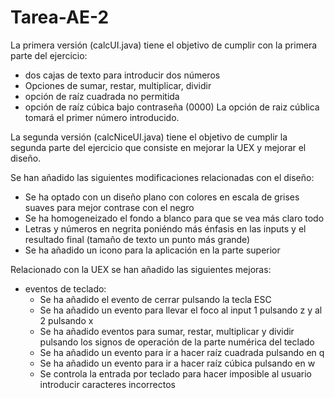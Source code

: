 # Tarea-AE-2

La primera versión (calcUI.java) tiene el objetivo de cumplir con la primera parte del ejercicio:
* dos cajas de texto para introducir dos números
* Opciones de sumar, restar, multiplicar, dividir
* opción de raíz cuadrada no permitida
* opción de raíz cúbica bajo contraseña (0000)
La opción de raiz cública tomará el primer número introducido. 

La segunda versión (calcNiceUI.java) tiene el objetivo de cumplir la segunda parte del ejercicio que consiste en mejorar la UEX y mejorar el diseño. 

Se han añadido las siguientes modificaciones relacionadas con el diseño:
* Se ha optado con un diseño plano con colores en escala de grises suaves para mejor contrase con el negro
* Se ha homogeneizado el fondo a blanco para que se vea más claro todo 
* Letras y números en negrita poniéndo más énfasis en las inputs y el resultado final (tamaño de texto un punto más grande)
* Se ha añadido un icono para la aplicación en la parte superior

Relacionado con la UEX se han añadido las siguientes mejoras:
* eventos de teclado: 
  - Se ha añadido el evento de cerrar pulsando la tecla ESC
  - Se ha añadido un evento para llevar el foco al input 1 pulsando z y al 2 pulsando x
  - Se ha añadido eventos para sumar, restar, multiplicar y dividir pulsando los signos de operación de la parte numérica del teclado
  - Se ha añadido un evento para ir a hacer raíz cuadrada pulsando en q
  - Se ha añadido un evento para ir a hacer raíz cúbica pulsando en w
  - Se controla la entrada por teclado para hacer imposible al usuario introducir caracteres incorrectos


